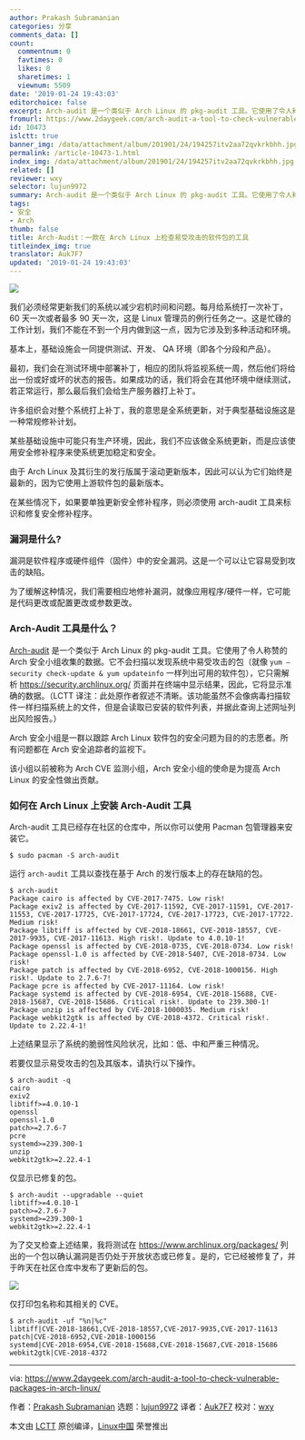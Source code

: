 ```yaml
---
author: Prakash Subramanian
categories: 分享
comments_data: []
count:
  commentnum: 0
  favtimes: 0
  likes: 0
  sharetimes: 1
  viewnum: 5509
date: '2019-01-24 19:43:03'
editorchoice: false
excerpt: Arch-audit 是一个类似于 Arch Linux 的 pkg-audit 工具。它使用了令人称赞的 Arch 安全小组收集的数据。
fromurl: https://www.2daygeek.com/arch-audit-a-tool-to-check-vulnerable-packages-in-arch-linux/
id: 10473
islctt: true
banner_img: /data/attachment/album/201901/24/194257itv2aa72qvkrkbhh.jpg
permalink: /article-10473-1.html
index_img: /data/attachment/album/201901/24/194257itv2aa72qvkrkbhh.jpg.thumb.jpg
related: []
reviewer: wxy
selector: lujun9972
summary: Arch-audit 是一个类似于 Arch Linux 的 pkg-audit 工具。它使用了令人称赞的 Arch 安全小组收集的数据。
tags:
- 安全
- Arch
thumb: false
title: Arch-Audit：一款在 Arch Linux 上检查易受攻击的软件包的工具
titleindex_img: true
translator: Auk7F7
updated: '2019-01-24 19:43:03'
---
```


![](/data/attachment/album/201901/24/194257itv2aa72qvkrkbhh.jpg)


我们必须经常更新我们的系统以减少宕机时间和问题。每月给系统打一次补丁，60 天一次或者最多 90 天一次，这是 Linux 管理员的例行任务之一。这是忙碌的工作计划，我们不能在不到一个月内做到这一点，因为它涉及到多种活动和环境。


基本上，基础设施会一同提供测试、开发、 QA 环境（即各个分段和产品）。


最初，我们会在测试环境中部署补丁，相应的团队将监视系统一周，然后他们将给出一份或好或坏的状态的报告。如果成功的话，我们将会在其他环境中继续测试，若正常运行，那么最后我们会给生产服务器打上补丁。


许多组织会对整个系统打上补丁，我的意思是全系统更新，对于典型基础设施这是一种常规修补计划。


某些基础设施中可能只有生产环境，因此，我们不应该做全系统更新，而是应该使用安全修补程序来使系统更加稳定和安全。


由于 Arch Linux 及其衍生的发行版属于滚动更新版本，因此可以认为它们始终是最新的，因为它使用上游软件包的最新版本。


在某些情况下，如果要单独更新安全修补程序，则必须使用 arch-audit 工具来标识和修复安全修补程序。


### 漏洞是什么?


漏洞是软件程序或硬件组件（固件）中的安全漏洞。这是一个可以让它容易受到攻击的缺陷。


为了缓解这种情况，我们需要相应地修补漏洞，就像应用程序/硬件一样，它可能是代码更改或配置更改或参数更改。


### Arch-Audit 工具是什么？


[Arch-audit](https://github.com/ilpianista/arch-audit) 是一个类似于 Arch Linux 的 pkg-audit 工具。它使用了令人称赞的 Arch 安全小组收集的数据。它不会扫描以发现系统中易受攻击的包（就像 `yum –security check-update & yum updateinfo` 一样列出可用的软件包），它只需解析 <https://security.archlinux.org/> 页面并在终端中显示结果，因此，它将显示准确的数据。（LCTT 译注：此处原作者叙述不清晰。该功能虽然不会像病毒扫描软件一样扫描系统上的文件，但是会读取已安装的软件列表，并据此查询上述网址列出风险报告。）


Arch 安全小组是一群以跟踪 Arch Linux 软件包的安全问题为目的的志愿者。所有问题都在 Arch 安全追踪者的监视下。


该小组以前被称为 Arch CVE 监测小组，Arch 安全小组的使命是为提高 Arch Linux 的安全性做出贡献。


### 如何在 Arch Linux 上安装 Arch-Audit 工具


Arch-audit 工具已经存在社区的仓库中，所以你可以使用 Pacman 包管理器来安装它。



```
$ sudo pacman -S arch-audit
```

运行 `arch-audit` 工具以查找在基于 Arch 的发行版本上的存在缺陷的包。



```
$ arch-audit
Package cairo is affected by CVE-2017-7475. Low risk!
Package exiv2 is affected by CVE-2017-11592, CVE-2017-11591, CVE-2017-11553, CVE-2017-17725, CVE-2017-17724, CVE-2017-17723, CVE-2017-17722. Medium risk!
Package libtiff is affected by CVE-2018-18661, CVE-2018-18557, CVE-2017-9935, CVE-2017-11613. High risk!. Update to 4.0.10-1!
Package openssl is affected by CVE-2018-0735, CVE-2018-0734. Low risk!
Package openssl-1.0 is affected by CVE-2018-5407, CVE-2018-0734. Low risk!
Package patch is affected by CVE-2018-6952, CVE-2018-1000156. High risk!. Update to 2.7.6-7!
Package pcre is affected by CVE-2017-11164. Low risk!
Package systemd is affected by CVE-2018-6954, CVE-2018-15688, CVE-2018-15687, CVE-2018-15686. Critical risk!. Update to 239.300-1!
Package unzip is affected by CVE-2018-1000035. Medium risk!
Package webkit2gtk is affected by CVE-2018-4372. Critical risk!. Update to 2.22.4-1!
```

上述结果显示了系统的脆弱性风险状况，比如：低、中和严重三种情况。


若要仅显示易受攻击的包及其版本，请执行以下操作。



```
$ arch-audit -q
cairo
exiv2
libtiff>=4.0.10-1
openssl
openssl-1.0
patch>=2.7.6-7
pcre
systemd>=239.300-1
unzip
webkit2gtk>=2.22.4-1
```

仅显示已修复的包。



```
$ arch-audit --upgradable --quiet
libtiff>=4.0.10-1
patch>=2.7.6-7
systemd>=239.300-1
webkit2gtk>=2.22.4-1
```

为了交叉检查上述结果，我将测试在 <https://www.archlinux.org/packages/> 列出的一个包以确认漏洞是否仍处于开放状态或已修复。是的，它已经被修复了，并于昨天在社区仓库中发布了更新后的包。


![](/data/attachment/album/201901/24/194305vbslc4jsfbfx3cc3.png)


仅打印包名称和其相关的 CVE。



```
$ arch-audit -uf "%n|%c"
libtiff|CVE-2018-18661,CVE-2018-18557,CVE-2017-9935,CVE-2017-11613
patch|CVE-2018-6952,CVE-2018-1000156
systemd|CVE-2018-6954,CVE-2018-15688,CVE-2018-15687,CVE-2018-15686
webkit2gtk|CVE-2018-4372
```



---


via: <https://www.2daygeek.com/arch-audit-a-tool-to-check-vulnerable-packages-in-arch-linux/>


作者：[Prakash Subramanian](https://www.2daygeek.com/author/prakash/) 选题：[lujun9972](https://github.com/lujun9972) 译者：[Auk7F7](https://github.com/Auk7F7) 校对：[wxy](https://github.com/wxy)


本文由 [LCTT](https://github.com/LCTT/TranslateProject) 原创编译，[Linux中国](https://linux.cn/) 荣誉推出